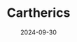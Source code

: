 ---  
layout: startup_page  
title: "Cartherics"  
id: "cartherics.com"  
permalink: "/carthericscartherics.com09302024/"  
website: "https://cartherics.com/"  
funding_round: "Private Financing"  
funding_amount: "AUD$15M"  
investors: ""  
about: "Cartherics is a biotechnology company developing immune cell therapies for cancer and other diseases. Its lead product, CTH-401, is a natural killer (NK) cell therapy targeting ovarian cancer, currently in pre-clinical stages. The company's platform uses iPSCs generated from donated cord blood to create allogeneic cell therapies."  
markets: "Biotechnology, Cell Therapy, Immunotherapy, Oncology"  
hq: "Notting Hill, Victoria, Australia"  
founded_year: "2014"  
linkedin: "https://www.linkedin.com/company/cartherics-pty-ltd"  
twitter: "https://twitter.com/cartherics"  
instagram: ""  
facebook: ""  
crunchbase: "https://www.crunchbase.com/organization/cartherics"  
pitchbook: ""  

date_display: "30-Sep-2024"  
date: "2024-09-30"

# SEO Optimization  
meta_title: "Cartherics - Private Financing Funding (AUD$15M)"  
meta_description: "Cartherics, Cartherics is a biotechnology company developing immune cell therapies for cancer and other diseases. Its lead product, CTH-401, is a natural killer (..."  
meta_keywords: "Cartherics, Biotechnology, Cell Therapy, Immunotherapy, Oncology, Private Financing funding"  
canonical_url: "https://startup.projectstartups.com/carthericscartherics.com09302024/"  
---